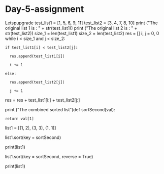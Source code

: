 # Day-5-assignment
Letspupgrade
test_list1 = [1, 5, 6, 9, 11] 
test_list2 = [3, 4, 7, 8, 10] 
print ("The original list 1 is : " + str(test_list1)) 
print ("The original list 2 is : " + str(test_list2)) 
size_1 = len(test_list1) 
size_2 = len(test_list2)
res = [] 
i, j = 0, 0
while i < size_1 and j < size_2: 

    if test_list1[i] < test_list2[j]: 

      res.append(test_list1[i]) 

      i += 1

    else: 

      res.append(test_list2[j]) 

      j += 1

res = res + test_list1[i:] + test_list2[j:] 

  


print ("The combined sorted list")def sortSecond(val): 

    return val[1]  

   

list1 = [(1, 2), (3, 3), (1, 1)] 

  


list1.sort(key = sortSecond)  

print(list1) 

  


list1.sort(key = sortSecond, reverse = True) 

print(list1)
